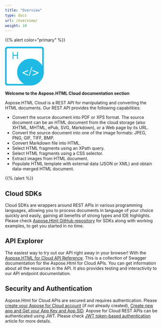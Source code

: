 ```yaml
---
title: "Overview"
type: docs
url: /overview/
weight: 10
---
```


{{% alert color="primary" %}} 

![todo:image_alt_text](overview_1)

**Welcome to the Aspose.HTML Cloud documentation section**

Aspose.HTML Cloud is a REST API for manipulating and converting the HTML documents.
Our REST API provides the following capabilities:

- Convert the source document into PDF or XPS format. The source document can be an HTML document from the cloud storage (also XHTML, MHTML, ePub, SVG, Markdown), or a Web page by its URL.
- Convert the source document into one of the image formats: JPEG, PNG, GIF, TIFF, BMP.
- Convert Markdown file into HTML.
- Select HTML fragments using an XPath query.
- Select HTML fragments using a CSS selector.
- Extract images from HTML document.
- Populate HTML template with external data (JSON or XML) and obtain data-merged HTML document.

{{% /alert %}} 
## **Cloud SDKs**
Cloud SDKs are wrappers around REST APIs in various programming languages, allowing you to process documents in language of your choice quickly and easily, gaining all benefits of strong types and IDE highlights. Please check [Aspose.Html GitHub repository](https://github.com/aspose-html-cloud/) for SDKs along with working examples, to get you started in no time. 
## **API Explorer**
The easiest way to try out our API right away in your browser! With the [Aspose.HTML for Cloud API Reference](https://apireference.aspose.cloud/html/). This is a collection of Swagger documentation for the Aspose.Html for Cloud APIs. You can get information about all the resources in the API. It also provides testing and interactivity to our API endpoint documentation.
## **Security and Authentication**
Aspose.Html for Cloud APIs are secured and requires authentication. Please [create your Aspose for Cloud account](https://docs.aspose.cloud/total/creating-and-managing-account) (if not already created), [Create new app and Get your App Key and App SID](https://docs.aspose.cloud/total/create-new-app-and-get-app-key-and-sid). Aspose for Cloud REST APIs can be authenticated using JWT. Please check [JWT token-based authentication](https://docs.aspose.cloud/total/json-web-token-authentication/) article for more details.
